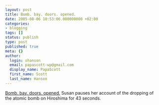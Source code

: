```yaml
---
layout: post
title: Bomb. bay. doors. opened.
date: 2005-08-06 10:53:06.000000000 +02:00
categories:
- blogging
tags: []
status: publish
type: post
published: true
meta: {}
author:
  login: shanson
  email: papascott-wp@gmail.com
  display_name: PapaScott
  first_name: Scott
  last_name: Hanson
---
```

<p><a href="http://www.2020hindsight.org/2005/08/05/1945-suspense/" title="2020 Hindsight &raquo; 1945: Suspense">Bomb. bay. doors. opened.</a> Susan pauses her account of the dropping of the atomic bomb on Hiroshima for 43 seconds.</p>
